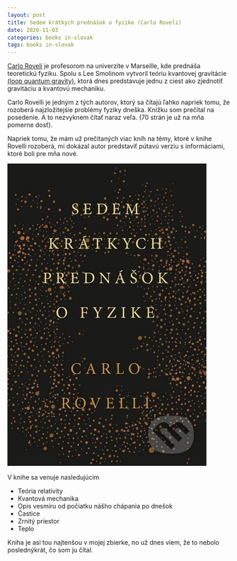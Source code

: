 ```yaml
---
layout: post
title: Sedem krátkych prednášok o fyzike (Carlo Roveli)
date: 2020-11-03
categories: books in-slovak
tags: books in-slovak
---
```


[Carlo Roveli](https://www.theguardian.com/science/2019/mar/31/carlo-rovelli-you-ask-the-questions-time-travel-is-just-what-we-do-every-day-theoretical-physics)
je profesorom na univerzite v Marseille, kde prednáša teoretickú fyziku. Spolu s Lee Smolinom vytvoril
teóriu kvantovej gravitácie [(loop quantum gravity)](https://en.wikipedia.org/wiki/Loop_quantum_gravity), ktorá dnes predstavuje jednu z ciest ako zjednotiť gravitáciu a kvantovú mechaniku.

Carlo Rovelli je jedným z tých autorov, ktorý sa čítajú ľahko napriek tomu, že rozoberá najzložitejśie problémy
fyziky dneška. Knižku som prečítal na posedenie. A to nezvyknem čítať naraz veľa. (70 strán je už na mňa pomerne dosť).

Napriek tomu, že mám už prečítaných viac kníh na témy, ktoré v knihe Rovelli rozoberá, mi dokázal autor
predstaviť pútavú verziu s informáciami, ktoré boli pre mňa nové.


[![7 kratkych prednasok o fyzike](/assets/imgs/7-brief-lessons-on-physics.jpg)](https://www.martinus.sk/?uItem=247343&z=JZKXBM&utm_source=z%3DJZKXBM&utm_medium=url&utm_campaign=partner)


V knihe sa venuje nasledujúcim

- Teória relativity
- Kvantová mechanika
- Opis vesmíru od počiatku nášho chápania po dnešok
- Častice
- Zrnitý priestor
- Teplo

Kniha je asi tou najtenšou v mojej zbierke, no už dnes viem, že to nebolo poslednýkrát, čo som ju čítal.

<script type="text/javascript" src="//partner.mrtns.eu/banners/banner.js?type=banner&brand_id=1&uItem=247343&size=full&show_price=1&color=white&z=JZKXBM"></script>